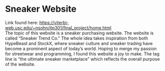 # Sneaker Website
Link found here: https://viterbi-web.usc.edu/~nsohn/itp301/final_project/home.html
<br>
The topic of this website is a sneaker purchasing website. The website is called “Sneaker Trend Co.” The whole idea takes inspiration from both HypeBeast and StockX, where sneaker culture and sneaker trading have become a prominent aspect of today’s world. Hoping to merge my passion for streetwear and programming, I found this website a joy to make. The tag line is “the ultimate sneaker marketplace” which reflects the overall purpose of the website.
